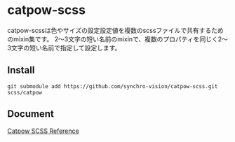 # catpow-scss

catpow-scssは色やサイズの設定設定値を複数のscssファイルで共有するためのmixin集です。
2〜3文字の短い名前のmixinで、複数のプロパティを同じく2〜3文字の短い名前で指定して設定します。


## Install

```command
git submodule add https://github.com/synchro-vision/catpow-scss.git scss/catpow
```

## Document

[Catpow SCSS Reference](http://catpow.info/products/scss/)